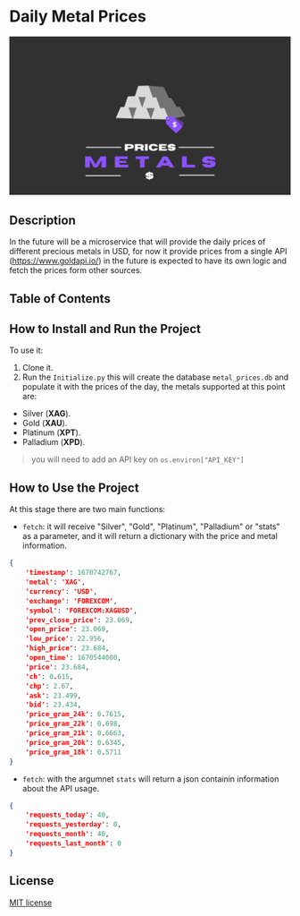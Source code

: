 # Daily Metal Prices

![Logo_metal_prices](Metal_prices.png)

## Description

In the future will be a microservice that will provide the daily prices of different precious metals in USD, for now it provide prices from a single API (https://www.goldapi.io/) in the future is expected to have its own logic and fetch the prices form other sources.

## Table of Contents

## How to Install and Run the Project

To use it:

1. Clone it.
2. Run the `Initialize.py` this will create the database `metal_prices.db` and populate it with the prices of the day, the metals supported at this point are:

* Silver (**XAG**).
* Gold (**XAU**).
* Platinum (**XPT**).
* Palladium (**XPD**).

> you will need to add an API key on `os.environ["API_KEY"]`

## How to Use the Project

At this stage there are two main functions:

* `fetch`: it will receive "Silver", "Gold", "Platinum", "Palladium" or "stats" as a parameter, and it will return a dictionary with the price and metal information.

```json
{
    'timestamp': 1670742767,
    'metal': 'XAG',
    'currency': 'USD',
    'exchange': 'FOREXCOM',
    'symbol': 'FOREXCOM:XAGUSD',
    'prev_close_price': 23.069,
    'open_price': 23.069,
    'low_price': 22.956,
    'high_price': 23.684,
    'open_time': 1670544000,
    'price': 23.684,
    'ch': 0.615,
    'chp': 2.67,
    'ask': 23.499,
    'bid': 23.434,
    'price_gram_24k': 0.7615,
    'price_gram_22k': 0.698,
    'price_gram_21k': 0.6663,
    'price_gram_20k': 0.6345,
    'price_gram_18k': 0.5711
}
```

* `fetch`: with the argumnet `stats` will return a json containin information about the API usage.

```json
{
    'requests_today': 40,
    'requests_yesterday': 0,
    'requests_month': 40,
    'requests_last_month': 0
}
```

## License
[MIT license](LICENSE)

